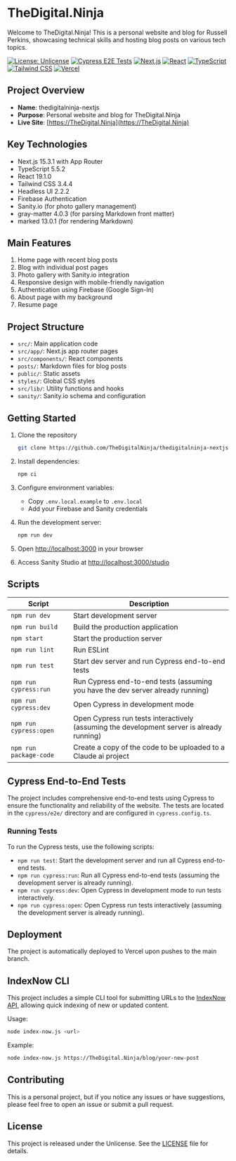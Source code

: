 # TheDigital.Ninja

Welcome to TheDigital.Ninja! This is a personal website and blog for Russell Perkins, showcasing technical skills and hosting blog posts on various tech topics.

[![License: Unlicense](https://img.shields.io/badge/license-Unlicense-blue.svg)](http://unlicense.org/)
[![Cypress E2E Tests](https://github.com/TheDigitalNinja/thedigitalninja-nextjs/actions/workflows/cypress.yml/badge.svg)](https://github.com/TheDigitalNinja/thedigitalninja-nextjs/actions/workflows/cypress.yml)
[![Next.js](https://img.shields.io/badge/Next.js-15.3.1-blueviolet)](https://nextjs.org/)
[![React](https://img.shields.io/badge/React-19-blue)](https://reactjs.org/)
[![TypeScript](https://img.shields.io/badge/TypeScript-5-blue)](https://www.typescriptlang.org/)
[![Tailwind CSS](https://img.shields.io/badge/Tailwind_CSS-3.4.4-38B2AC?logo=tailwind-css&logoColor=white)](https://tailwindcss.com/)
[![Vercel](https://therealsujitk-vercel-badge.vercel.app/?app=thedigitalninja-nextjs)](https://thedigital.ninja)

## Project Overview

- **Name**: thedigitalninja-nextjs
- **Purpose**: Personal website and blog for TheDigital.Ninja
- **Live Site**: [https://TheDigital.Ninja](https://TheDigital.Ninja)

## Key Technologies

- Next.js 15.3.1 with App Router
- TypeScript 5.5.2
- React 19.1.0
- Tailwind CSS 3.4.4
- Headless UI 2.2.2
- Firebase Authentication
- Sanity.io (for photo gallery management)
- gray-matter 4.0.3 (for parsing Markdown front matter)
- marked 13.0.1 (for rendering Markdown)

## Main Features

1. Home page with recent blog posts
2. Blog with individual post pages
3. Photo gallery with Sanity.io integration
4. Responsive design with mobile-friendly navigation
5. Authentication using Firebase (Google Sign-In)
6. About page with my background
7. Resume page

## Project Structure

- `src/`: Main application code
- `src/app/`: Next.js app router pages
- `src/components/`: React components
- `posts/`: Markdown files for blog posts
- `public/`: Static assets
- `styles/`: Global CSS styles
- `src/lib/`: Utility functions and hooks
- `sanity/`: Sanity.io schema and configuration

## Getting Started

1. Clone the repository
   ```Bash
   git clone https://github.com/TheDigitalNinja/thedigitalninja-nextjs.git
   ```
2. Install dependencies:
   ```Bash
   npm ci
   ```
3. Configure environment variables:
   - Copy `.env.local.example` to `.env.local`
   - Add your Firebase and Sanity credentials

4. Run the development server:
   ```Bash
   npm run dev
   ```
5. Open [http://localhost:3000](http://localhost:3000) in your browser
6. Access Sanity Studio at [http://localhost:3000/studio](http://localhost:3000/studio)

## Scripts

| Script                  | Description                                                                 |
|-------------------------|-----------------------------------------------------------------------------|
| `npm run dev`           | Start development server                                                    |
| `npm run build`         | Build the production application                                            |
| `npm start`             | Start the production server                                                 |
| `npm run lint`          | Run ESLint                                                                  |
| `npm run test`          | Start dev server and run Cypress end-to-end tests                           |
| `npm run cypress:run`   | Run Cypress end-to-end tests (assuming you have the dev server already running) |
| `npm run cypress:dev`   | Open Cypress in development mode                                            |
| `npm run cypress:open`  | Open Cypress run tests interactively (assuming the development server is already running) |
| `npm run package-code`  | Create a copy of the code to be uploaded to a Claude ai project             |

## Cypress End-to-End Tests

The project includes comprehensive end-to-end tests using Cypress to ensure the functionality and reliability of the website. The tests are located in the `cypress/e2e/` directory and are configured in `cypress.config.ts`.

### Running Tests

To run the Cypress tests, use the following scripts:

- `npm run test`: Start the development server and run all Cypress end-to-end tests.
- `npm run cypress:run`: Run all Cypress end-to-end tests (assuming the development server is already running).
- `npm run cypress:dev`: Open Cypress in development mode to run tests interactively.
- `npm run cypress:open`: Open Cypress run tests interactively (assuming the development server is already running).

## Deployment

The project is automatically deployed to Vercel upon pushes to the main branch.

## IndexNow CLI

This project includes a simple CLI tool for submitting URLs to the [IndexNow API](https://www.bing.com/indexnow/), allowing quick indexing of new or updated content.

Usage:
```Bash
node index-now.js <url>
```

Example:
```Bash
node index-now.js https://TheDigital.Ninja/blog/your-new-post
```

## Contributing

This is a personal project, but if you notice any issues or have suggestions, please feel free to open an issue or submit a pull request.

## License

This project is released under the Unlicense. See the [LICENSE](LICENSE) file for details.